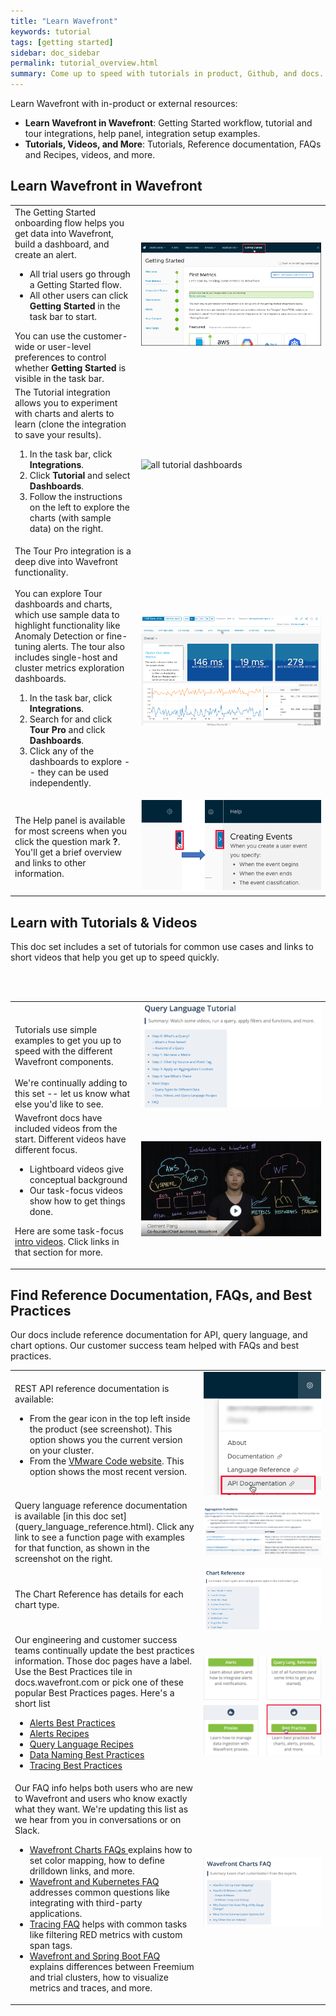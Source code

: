 ```yaml
---
title: "Learn Wavefront"
keywords: tutorial
tags: [getting started]
sidebar: doc_sidebar
permalink: tutorial_overview.html
summary: Come up to speed with tutorials in product, Github, and docs.
---
```


Learn Wavefront with in-product or external resources:
* **Learn Wavefront in Wavefront**:  Getting Started workflow, tutorial and tour integrations, help panel, integration setup examples.
* **Tutorials, Videos, and More**: Tutorials, Reference documentation, FAQs and Recipes, videos, and more.

## Learn Wavefront in Wavefront

<table style="width: 100%;">
<tbody>
<tr>
<td width="40%">The Getting Started onboarding flow helps you get data into Wavefront, build a dashboard, and create an alert.
<ul><li>All trial users go through a Getting Started flow. </li>
<li>All other users can click <strong>Getting Started</strong> in the task bar to start.</li></ul>
You can use the customer-wide or user-level preferences to control whether <strong>Getting Started</strong> is visible in the task bar.
</td>
<td width="60%"><img src="/images/get_started.png" alt="screenshot of Getting Started second screen"></td>
</tr>
<tr>
<td>
The Tutorial integration allows you to experiment with charts and alerts to learn (clone the integration to save your results).
<ol><li>In the task bar, click <strong>Integrations</strong>. </li>
<li>Click <strong>Tutorial</strong> and select <strong>Dashboards</strong>.</li>
<li>Follow the instructions on the left to explore the charts (with sample data) on the right.</li> </ol>
</td>
<td width="50%"><img src="/images/tutorial_integration.png" alt="all tutorial dashboards"></td>
</tr>
<tr>
<td>
The Tour Pro integration is a deep dive into Wavefront functionality.
<br/><br/>
You can explore Tour dashboards and charts, which use sample data to highlight functionality like Anomaly Detection or fine-tuning alerts. The tour also includes single-host and cluster metrics exploration dashboards.
<ol><li>In the task bar, click <strong>Integrations</strong>. </li>
<li>Search for and click <strong>Tour Pro</strong> and click <strong>Dashboards</strong>.</li>
<li>Click any of the dashboards to explore -- they can be used independently.</li></ol></td>
<td width="50%"><img src="/images/tour_example.png" alt="screenshot of cluster metrics exploration dashboard"></td>
</tr>
<tr>
<td>
The Help panel is available for most screens when you click the question mark <strong>?</strong>. You'll get a brief overview and links to other information.</td>
<td width="50%"><img src="/images/show_help.png" alt="screenshot collage: first click on ? icon, then see help in panel on the right."></td>
</tr>
</tbody>
</table>


## Learn with Tutorials & Videos

This doc set includes a set of tutorials for common use cases and links to short videos that help you get up to speed quickly.


<table style="width: 100%;">
<tbody>
<tr>
<td width="40%"><br/><br/>
Tutorials use simple examples to get you up to speed with the different Wavefront components. <br/><br/>
We're continually adding to this set -- let us know what else you'd like to see.
</td>
<td width="60%"><a href="query_language_getting_started.html"><img src="/images/query_language_tutorial.png" alt="Screenshot of QL tutorial"/></a></td>
</tr>
<tr><br/><br/>
<td>Wavefront docs have included videos from the start. Different videos have different focus.
<ul><li>Lightboard videos give conceptual background</li>
<li>Our task-focus videos show how to get things done.</li></ul>

Here are some task-focus <a href="videos_howto_start.html"> intro videos</a>. Click links in that section for more. </td>
<td width="50%"><a href="https://youtu.be/90mw6Vcmlt4" target="_blank"><img src="/images/v_intro_clement.png" alt="Introduction to Wavefront video"/></a></td>
</tr>
</tbody>
</table>

## Find Reference Documentation, FAQs, and Best Practices

Our docs include reference documentation for API, query language, and chart options. Our customer success team helped with FAQs and best practices.

<table style="width: 100%;">
<tbody>
<tr>
<td width="60%">REST API reference documentation is available:
<ul><li>From the gear icon in the top left inside the product (see screenshot). This option shows you the current version on your cluster.</li>
<li>From the <a href="https://code.vmware.com/apis/714/wavefront-rest">VMware Code website</a>. This option shows the most recent version.</li>
</ul>
</td>
<td width="40%"><img src="/images/api_documentation.png" alt="gear icon menu with API Documentation selected"></td>
</tr>
<tr>
<td markdown="span">Query language reference documentation is available [in this doc set](query_language_reference.html). Click any link to see a function page with examples for that function, as shown in the screenshot on the right.
</td>
<td><a href="query_language_reference.html" target="_blank"><img src="/images/query_language_example.png"  alt="screenshot of Aggregation functions section, with 2 functions with links"/></a></td>
</tr>
<tr>
<td>The Chart Reference has details for each chart type.</td>
<td><a href="ui_chart_reference.html" target="_blank"><img src="/images/chart_reference.png"  alt="TOC of chart reference"/></a></td>
</tr>
<tr>
<td>Our engineering and customer success teams continually update the best practices information. Those doc pages have a label. Use the Best Practices tile in docs.wavefront.com or pick one of these popular Best Practices pages. Here's a short list
<ul><li><a href="alerts_best_practices.html">Alerts Best Practices</a> </li>
<li><a href="alerts_recipes.html">Alerts Recipes</a> </li>
<li><a href="query_language_recipes.html">Query Language Recipes</a> </li>
<li><a href="wavefront_data_naming.html">Data Naming Best Practices</a> </li>
<li><a href="tracing_best_practices.html">Tracing Best Practices</a> </li></ul></td>
<td><a href="label_best%20practice.html" target="_blank"><img src="/images/best_practices_tile.png"  alt="screenshot of tile, best practices highlighted"/></a></td>
</tr>
<tr>
<td>Our FAQ info helps both users who are new to Wavefront and users who know exactly what they want. We're updating this list as we hear from you in conversations or on Slack.
<ul><li><a href="ui_charts_faq.html">Wavefront Charts FAQs </a>explains how to set color mapping, how to define drilldown links, and more.  </li>
<li><a href="wavefront_kubernetes_faq.html">Wavefront and Kubernetes FAQ</a> addresses common questions like integrating with third-party applications. </li>
<li><a href="tracing_faq.html">Tracing FAQ</a> helps with common tasks like filtering RED metrics with custom span tags.  </li>
<li><a href="wavefront_spring_boot_faq.html">Wavefront and Spring Boot FAQ</a> explains differences between Freemium and trial clusters, how to visualize metrics and traces, and more. </li>
</ul></td>
<td><img src="/images/wavefront_charts_faq.png" alt="screenshot of TOC of chart FAQ"></td>
</tr>
</tbody>
</table>
